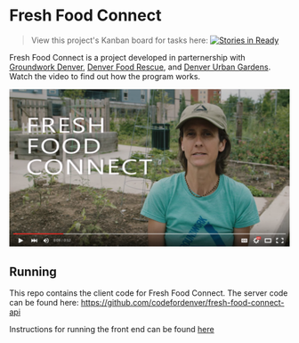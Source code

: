 # Fresh Food Connect

> View this project's Kanban board for tasks here: [![Stories in Ready](https://badge.waffle.io/codefordenver/fresh-food-connect.png?label=ready&title=Ready)](https://waffle.io/codefordenver/fresh-food-connect)

Fresh Food Connect is a project developed in parternership with [Groundwork Denver](http://groundworkcolorado.org/), [Denver Food Rescue](http://www.denverfoodrescue.org/), and [Denver Urban Gardens](http://dug.org/). Watch the video to find out how the program works.

[![Fresh Food Connect](youtube-capture.png)](https://www.youtube.com/watch?v=T2XTSZGAv5s "Fresh Food Connect")

## Running
This repo contains the client code for Fresh Food Connect. The server code can be found here: https://github.com/codefordenver/fresh-food-connect-api

Instructions for running the front end can be found [here](INSTRUCTIONS.md)
